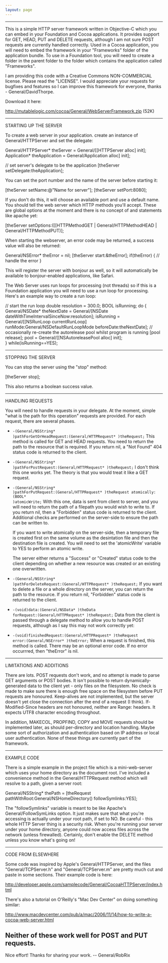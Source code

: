 ```yaml
---
layout: page
---
```


----

This is a simple HTTP server framework written in Objective-C which you can 
embed in your Foundation and Cocoa applications. It provides support for 
GET, HEAD, PUT and DELETE requests, although I am not sure POST requests are
currently handled correctly. Used in a Cocoa application, you will need to
embed the framework in your "Frameworks" folder of the application bundle. To
use in a Foundation tool, you will need to create a folder in the parent folder
to the folder which contains the application called "Frameworks".

I am providing this code with a Creative Commons NON-COMMERCIAL license. 
Please read the "LICENSE". I would appreciate your requests for bugfixes
and features so I can improve this framework for everyone, thanks - General/DavidThorpe.

Download it here:

http://mutablelogic.com/cocoa/General/WebServerFramework.zip (52K)


----

STARTING UP THE SERVER

To create a web server in your application. create an instance of General/HTTPServer and
set the delegate:

    
  General/HTTPServer* theServer = General/[[HTTPServer alloc] init];
  Application* theApplication = General/Application alloc] init];

  // set server's delegate to be the application
  [theServer setDelegate:theApplication];


You can set the port number and the name of the server before starting it:

    
  [theServer setName:@"Name for server"];
  [theServer setPort:8080];


If you don't do this, it will choose an available port and use a default name. You
should tell the web server which HTTP methods you'll accept. These are global
options at the moment and there is no concept of <Directory> and <Location>
statements like apache yet:

    
 [theServer setOptions:([[HTTPMethodGET | General/HTTPMethodHEAD | General/HTTPMethodPUT)];


When starting the webserver, an error code may be returned, a success value will
also be returned:

    
  General/NSError* theError = nil;
  [theServer start:&theError];
  if(theError) {
    // handle the error
  }


This will register the server with bonjour as well, so it will automatically be
available to bonjour-enabled applications, like Safari.

The Web Server uses run loops for processing (not threads) so if this is a
Foundation application you will need to use a run loop for processing. Here's
an example way to create a run loop:

    
  // start the run loop
  double resolution = 300.0;
  BOOL isRunning;
  do {
    General/NSDate* theNextDate = General/[NSDate dateWithTimeIntervalSinceNow:resolution]; 
    isRunning = General/[[NSRunLoop currentRunLoop] runMode:General/NSDefaultRunLoopMode beforeDate:theNextDate]; 
    // occasionally re-create the autorelease pool whilst program is running
    [pool release];
    pool = General/[[NSAutoreleasePool alloc] init];            
  } while(isRunning==YES);  


----
STOPPING THE SERVER

You can stop the server using the "stop" method:

    
  [theServer stop];

  
This also returns a boolean success value.

----
HANDLING REQUESTS

You will need to handle requests in your delegate. At the moment, simple
"what is the path for this operation" requests are provided. For each request,
there are several phases.

 
* <code>-(General/NSString* )pathForGetOrHeadRequest:(General/HTTPRequest* )theRequest;</code>
   This method is called for GET and HEAD requests. You need to return the path to
   the resource that is required. If you return nil, a "Not Found" 404 status code
   is returned to the client.


* <code>-(General/NSString* )pathForPostRequest:(General/HTTPRequest* )theRequest;</code>
   I don't think this one works yet. The theory is that you would treat it like a
   GET request.

* <code>-(General/NSString* )pathForPutRequest:(General/HTTPRequest* )theRequest atomically:(BOOL* )atomicWrite;</code>
   With this one, data is sent from client to server, and you will need to return
   the path of a filepath you would wish to write to. If you return nil, then a
   "Forbidden" status code is returned to the client. Additional checks are
   performed on the server-side to ensure the path can be written to.

   If you want to write atomically on the server-side, then a temporary file is
   created first on the same volume as the desintation file and then the
   destination file is created. You will need to set the 'atomicWrite' variable
   to YES to perform an atomic write.

   The server either returns a "Success" or "Created" status code to the client
   depending on whether a new resource was created or an existing one overwritten.

* <code>-(General/NSString* )pathForDeleteRequest:(General/HTTPRequest* )theRequest;</code>
   If you want to delete a file or a whole directory on the server, you can return
   the path to the resource. If you return nil, "Forbidden" status code is 
   returned to the client.

* <code>-(void)data:(General/NSData* )theData forRequest:(General/HTTPRequest* )theRequest;</code>
   Data from the client is passed through a delegate method to allow you to handle
   POST requests, although as I say this may not work correctly yet:

* <code>-(void)finishedRequest:(General/HTTPRequest* )theRequest error:(General/NSError* )theError;</code>
   When a request is finished, this method is called. There may be an optional
   error code. If no error occurrred, then "theError" is nil.



----
LIMITATIONS AND ADDITIONS

There are lots. POST requests don't work, and no attempt is made to parse GET arguments or POST bodies. It isn't possible to return dynamically-generated data to the client yet - only files on the filesystem. No check is made to make sure there is enough free space on the filesystem before PUT requests are honoured. Keep-alives are not implemented, but the server doesn't yet close the connection after the end of a request (I think). If-Modified-Since headers are not honoured, neither are Range: headers. It expects UTF8 character encoding throughout.

In addition, MAKECOL, PROPFIND, COPY and MOVE requests should be implemented later, as should per-directory and location handling. Maybe some sort of authorization and authentication based on IP address or local user authentication. None of these things are currently part of the framework.


----
EXAMPLE CODE

There is a simple example in the project file which is a mini-web-server which 
uses your home directory as the document root. I've included a convenience method in the General/HTTPRequest
method which will resolve to a path, given a server root:

    
General/NSString* thePath = [theRequest pathWithRoot:General/NSHomeDirectory() followSymlinks:YES];  


The "followSymlinks" variable is meant to be like Apache's General/FollowSymLinks option. It just makes sure
that what you're accessing is actually under your root path, if set to NO. Be careful - this whole
HTTP Server thing is a security risk. When you're running your server under your home directory,
anyone could now access files across the network (unless firewalled). Certainly, don't enable the
DELETE method unless you know what's going on!

----
CODE FROM ELSEWHERE

Some code was inspired by Apple's General/HTTPServer, and the files "General/TCPServer.h" and "General/TCPServer.m"
are pretty much cut and paste in some sections. Their example code is here:

http://developer.apple.com/samplecode/General/CocoaHTTPServer/index.html

There's also a tutorial on O'Reilly's "Mac Dev Center" on doing something similar:

http://www.macdevcenter.com/pub/a/mac/2006/11/14/how-to-write-a-cocoa-web-server.html

Neither of these work well for POST and PUT requests.
----

Nice effort! Thanks for sharing your work. -- General/RobRix